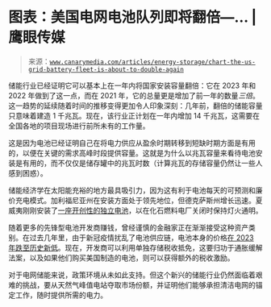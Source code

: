 <!--yml

category: 未分类

date: 2024-05-27 14:48:53

-->

# 图表：美国电网电池队列即将翻倍—… | 鹰眼传媒

> 来源：[`www.canarymedia.com/articles/energy-storage/chart-the-us-grid-battery-fleet-is-about-to-double-again`](https://www.canarymedia.com/articles/energy-storage/chart-the-us-grid-battery-fleet-is-about-to-double-again)

储能行业已经证明它可以基本上在一年内将国家安装容量翻倍：它在 2023 年和 2022 年做到了这一点，而在 2021 年，它的总量更是增加了前一年的数量*三倍*。这一趋势的延续随着时间的推移变得更加令人印象深刻：几年前，翻倍的储能容量只意味着建造 1 千兆瓦。现在，该行业正计划在一年内增加 14 千兆瓦，这需要在全国各地的项目现场进行前所未有的工作量。

这是因为电池已经证明自己在将电力供应从盈余时期转移到短缺时期方面是有用的，以便在关键的需求高峰时段提供容量。这就是为什么以兆瓦容量来看待电池安装是有用的，而不仅仅是储存罐中的兆瓦时数（计算兆瓦的存储容量仍然让一些人感到困惑）。

储能经济学在太阳能充裕的地方最具吸引力，因为这有利于电池每天的可预测和廉价充电模式。加利福尼亚州在安装方面处于领先地位，但德克萨斯州增长迅速。夏威夷刚刚安装了[一座开创性的独立电池](https://www.canarymedia.com/articles/energy-storage/a-huge-battery-has-replaced-hawaiis-last-coal-plant)，以在化石燃料电厂关闭时保持灯火通明。

随着更多的先锋型电池开发商赚钱，曾经谨慎的金融家正在渐渐接受这种资产类别。在过去几年里，由于新冠疫情扰乱了电池供应链，电池本身的价格[在 2023 年跌至历史新低](https://www.canarymedia.com/articles/batteries/chart-lithium-ion-battery-prices-are-falling-again)。现在，开发商可以利用单独存储税收抵免，这要归功于通胀缓解法案，以及如果他们购买美国制造的电池，则可以获得额外的税收激励。

对于电网储能来说，政策环境从未如此支持。但这个新兴的储能行业仍然面临着艰难的挑战，要从天然气峰值电站夺取市场份额，并证明他们能够承担清洁电网的锚定工作，随时提供所需的电力。
